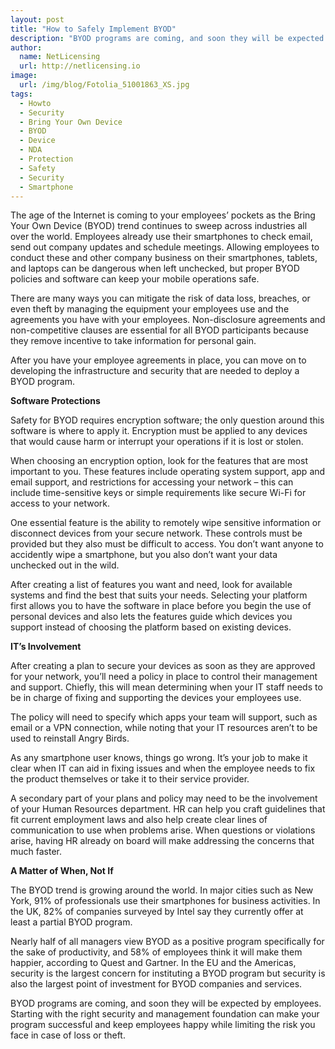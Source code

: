 ```yaml
---
layout: post
title: "How to Safely Implement BYOD"
description: "BYOD programs are coming, and soon they will be expected by employees"
author:
  name: NetLicensing
  url: http://netlicensing.io
image:
  url: /img/blog/Fotolia_51001863_XS.jpg
tags:
  - Howto
  - Security
  - Bring Your Own Device
  - BYOD
  - Device
  - NDA
  - Protection
  - Safety
  - Security
  - Smartphone
---
```


The age of the Internet is coming to your employees’ pockets as the Bring Your Own Device (BYOD) trend continues to sweep across industries all over the world. Employees already use their smartphones to check email, send out company updates and schedule meetings. Allowing employees to conduct these and other company business on their smartphones, tablets, and laptops can be dangerous when left unchecked, but proper BYOD policies and software can keep your mobile operations safe.

There are many ways you can mitigate the risk of data loss, breaches, or even theft by managing the equipment your employees use and the agreements you have with your employees. Non-disclosure agreements and non-competitive clauses are essential for all BYOD participants because they remove incentive to take information for personal gain.

After you have your employee agreements in place, you can move on to developing the infrastructure and security that are needed to deploy a BYOD program.

**Software Protections**

Safety for BYOD requires encryption software; the only question around this software is where to apply it. Encryption must be applied to any devices that would cause harm or interrupt your operations if it is lost or stolen.

When choosing an encryption option, look for the features that are most important to you. These features include operating system support, app and email support, and restrictions for accessing your network – this can include time-sensitive keys or simple requirements like secure Wi-Fi for access to your network.

One essential feature is the ability to remotely wipe sensitive information or disconnect devices from your secure network. These controls must be provided but they also must be difficult to access. You don’t want anyone to accidently wipe a smartphone, but you also don’t want your data unchecked out in the wild.

After creating a list of features you want and need, look for available systems and find the best that suits your needs. Selecting your platform first allows you to have the software in place before you begin the use of personal devices and also lets the features guide which devices you support instead of choosing the platform based on existing devices.

**IT’s Involvement**

After creating a plan to secure your devices as soon as they are approved for your network, you’ll need a policy in place to control their management and support. Chiefly, this will mean determining when your IT staff needs to be in charge of fixing and supporting the devices your employees use.

The policy will need to specify which apps your team will support, such as email or a VPN connection, while noting that your IT resources aren’t to be used to reinstall Angry Birds.

As any smartphone user knows, things go wrong. It’s your job to make it clear when IT can aid in fixing issues and when the employee needs to fix the product themselves or take it to their service provider.

A secondary part of your plans and policy may need to be the involvement of your Human Resources department. HR can help you craft guidelines that fit current employment laws and also help create clear lines of communication to use when problems arise. When questions or violations arise, having HR already on board will make addressing the concerns that much faster.

**A Matter of When, Not If**

The BYOD trend is growing around the world. In major cities such as New York, 91% of professionals use their smartphones for business activities. In the UK, 82% of companies surveyed by Intel say they currently offer at least a partial BYOD program.

Nearly half of all managers view BYOD as a positive program specifically for the sake of productivity, and 58% of employees think it will make them happier, according to Quest and Gartner. In the EU and the Americas, security is the largest concern for instituting a BYOD program but security is also the largest point of investment for BYOD companies and services.

BYOD programs are coming, and soon they will be expected by employees. Starting with the right security and management foundation can make your program successful and keep employees happy while limiting the risk you face in case of loss or theft.
